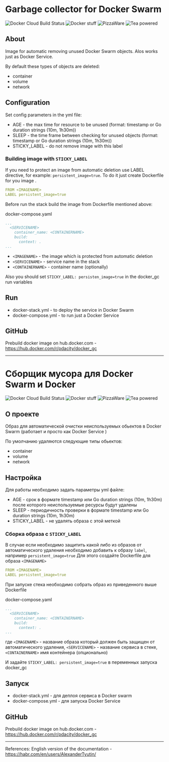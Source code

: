# Garbage collector for Docker Swarm

![Docker Cloud Build Status](https://img.shields.io/docker/cloud/build/pdacity/docker_gc)
![Docker stuff](https://img.shields.io/badge/%F0%9F%90%B3-useful%20stuff-lightgray)
![PizzaWare](https://img.shields.io/badge/%F0%9F%8D%95-PizzaWare-orange)
![Tea powered](https://img.shields.io/badge/%F0%9F%8D%B5-tea%20powered-yellowgreen)

## About 

Image for automatic removing unused Docker Swarm objects. Alos works just as Docker Service.

By default these types of objects are deleted:
- container
- volume
- network

## Configuration

Set config parameters in the yml file:
* AGE - the max time for resource to be unused (format: timestamp or Go duration strings (10m, 1h30m))
* SLEEP - the time frame between checking for unused objects (format: timestamp or Go duration strings (10m, 1h30m))
* STICKY_LABEL - do not remove image with this label

### Building image with `STICKY_LABEL`

If you need to protect an image from automatic deletion use LABEL directive, for example: `persistent_image=true`. To do it just create Dockerfile for you image <IMAGENAME>.

```yaml
FROM <IMAGENAME>
LABEL persistent_image=true
```

Before run the stack build the image from Dockerfile mentioned above:

docker-compose.yaml
```yaml
...
  <SERVICENAME>
    container_name: <CONTAINERNAME>
    build:
      context: .
...

```
* `<IMAGENAME>` - the image which is protected from automatic deletion
* `<SERVICENAME>` - service name in the stack
* `<CONTAINERNAME>` - container name (optionally)

Also you should set `STICKY_LABEL: persisten_image=true` in the docker_gc run variables

## Run

* docker-stack.yml - to deploy the service in Docker Swarm
* docker-compose.yml - to run just a Docker Service

## GitHub

Prebuild docker image on hub.docker.com - https://hub.docker.com/r/pdacity/docker_gc


---

# Сборщик мусора для Docker Swarm и Docker

![Docker Cloud Build Status](https://img.shields.io/docker/cloud/build/pdacity/docker_gc) 
![Docker stuff](https://img.shields.io/badge/%F0%9F%90%B3-useful%20stuff-lightgray) 
![PizzaWare](https://img.shields.io/badge/%F0%9F%8D%95-PizzaWare-orange) 
![Tea powered](https://img.shields.io/badge/%F0%9F%8D%B5-tea%20powered-yellowgreen)

## О проекте 

Образ для автоматической очистки неиспользуемых обьектов в Docker Swarm (работает и просто как Docker Service )

По умолчанию удаляются следующие типы обьектов:
- container
- volume
- network

## Настройка 

Для работы необходимо задать параметры yml файле:

* AGE - срок в формате timestamp или Go duration strings (10m, 1h30m) после которого неиспользуемые ресурсы будут удалены
* SLEEP - периодичность проверки в формате timestamp или Go duration strings (10m, 1h30m)
* STICKY_LABEL - не удалять образа с этой меткой

### Сборка образа с `STICKY_LABEL`

В случае если необходимо защитить какой либо из образов от автоматического удаления необходимо добавить к образу  `label`, например `persistent_image=true` Для этого создайте Dockerfile для образа `<IMAGENAME>`

```yaml
FROM <IMAGENAME>
LABEL persistent_image=true
```

При запуске стека необходимо собрать образ из приведенного выше  Dockerfile

docker-compose.yaml
```yaml
...
  <SERVICENAME>
    container_name: <CONTAINERNAME>
    build:
      context: .
...

```
где `<IMAGENAME>` - название образа который должен быть защищен от автоматического удаления, `<SERVICENAME>` - название сервиса в стеке, `<CONTAINERNAME>` имя контейнера (опционально)

И задайте `STICKY_LABEL: persistent_image=true` в переменных запуска docker_gc

## Запуск

* docker-stack.yml - для деплоя сервиса в  Docker swarm
* docker-compose.yml - для запуска Docker Service

## GitHub

Prebuild docker image on hub.docker.com - https://hub.docker.com/r/pdacity/docker_gc


--- 

References:
English version of the documentation - https://habr.com/en/users/AlexanderTyutin/
